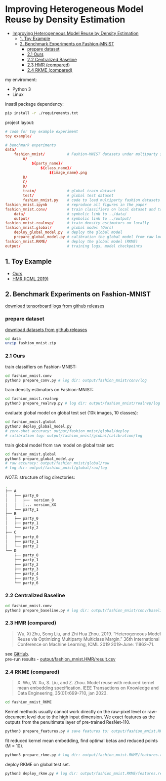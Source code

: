 # Improving Heterogeneous Model Reuse by Density Estimation

<!-- TOC start (generated with https://github.com/derlin/bitdowntoc) -->

- [Improving Heterogeneous Model Reuse by Density Estimation](#improving-heterogeneous-model-reuse-by-density-estimation)
  * [1. Toy Example](#1-toy-example)
  * [2. Benchmark Experiments on Fashion-MNIST](#2-benchmark-experiments-on-fashion-mnist)
    + [prepare dataset](#prepare-dataset)
    + [2.1 Ours](#21-ours)
    + [2.2 Centralized Baseline](#22-centralized-baseline)
    + [2.3 HMR (compared)](#23-hmr-compared)
    + [2.4 RKME (compared)](#24-rkme-compared)

<!-- TOC end -->

my enviroment:

- Python 3
- Linux

insatll package dependency:

```bash
pip install -r ./requirements.txt
```

project layout:

```conf
# code for toy example experiment
toy example/

# benchmark experiments
data/
    fashion_mnist/          # Fashion-MNIST datasets under multiparty settings
        A/
            ${party_name}/
                ${class_name}/
                    ${image_name}.png
        B/
        C/
        D/
        train/              # global train dataset
        test/               # global test dataset
        fashion_mnist.py    # code to load multiparty fashion datasets
fashion_mnist.ipynb         # reproduce all figures in the paper
fashion_mnist.conv/         # train classifiers on local dataset and train centralized baseline model
    data/                   # symbolic link to ../data/
    output/                 # symbolic link to ../output/
fashion_mnist.realnvp/      # train density estimators on locally
fashion_mnist.global/       # global model (Ours)
    deploy_global_model.py  # deploy the global model
    prepare_global_model.py # calibration the global model from raw local models (random initialized)
fashion_mnist.RKME/         # deploy the global model (RKME)
output/                     # training logs, model checkpoints 
```

## 1. Toy Example

- [Ours](toy_example/HMR_Ours.ipynb)
- [HMR (ICML 2019)](toy_example/HMR_ICML2019.ipynb)

## 2. Benchmark Experiments on Fashion-MNIST

[download tensorboard logs from github releases](https://github.com/tanganke/HMR/releases/download/material/output.zip)

### prepare dataset

[download datasets from github releases](https://github.com/tanganke/HMR/releases/download/material/datasets.zip)

```bash
cd data
unzip fashion_mnist.zip
```

### 2.1 Ours

train classifiers on Fashion-MNIST:

```bash
cd fashion_mnist.conv
python3 prepare_conv.py # log dir: output/fashion_mnist/conv/log
```

train density estimators on Fashion-MNIST:

```bash
cd fashion_mnist.realnvp
python3 prepare_realnvp.py # log dir: output/fashion_mnist/realnvp/log
```

evaluate global model on global test set (10k images, 10 classes):

```bash
cd fashion_mnist.global
python3 deploy_global_model.py 
# zero-shot accuracy: output/fashion_mnist/global/deploy
# calibration log: output/fashion_mnist/global/calibration/log
```

train global model from raw model on global train set:

```bash
cd fashion_mnist.global
python3 prepare_global_model.py
# raw accuracy: output/fashion_mnist/global/raw
# log dir: output/fashion_mnist/global/raw/log
```

*NOTE*: structure of log directories:

```bash
.
├── A
│   ├── party_0
│   │   ├──  version_0
│   │   │... version_XX
│   └── party_1
├── B
│   ├── party_0
│   ├── party_1
│   └── party_2
├── C
│   ├── party_0
│   ├── party_1
│   └── party_2
└── D
    ├── party_0
    ├── party_1
    ├── party_2
    ├── party_3
    ├── party_4
    ├── party_5
    └── party_6
```

### 2.2 Centralized Baseline

```bash
cd fashion_mnist.conv
python3 prepare_baseline.py # log dir: output/fashion_mnist/conv/baseline/log
```

### 2.3 HMR (compared)

> Wu, Xi Zhu, Song Liu, and Zhi Hua Zhou. 2019. “Heterogeneous Model Reuse via Optimizing Multiparty Multiclass Margin.” 36th International Conference on Machine Learning, ICML 2019 2019-June: 11862–71.

see [GitHub](https://github.com/YuriWu/HMR).  
pre-run results - [output/fashion_mnist.HMR/result.csv](./output/fashion_mnist.HMR/result.csv)

### 2.4 RKME (compared)

> X. Wu, W. Xu, S. Liu, and Z. Zhou. Model reuse with reduced kernel mean embedding specification. IEEE Transactions on Knowledge and Data Engineering, 35(01):699–710, jan 2023.


```bash
cd fashion_mnist_RKME
```

Kernel methods usually cannot work directly on the raw-pixel level or raw-document level due to the high input dimension.
We exact features as the outputs from the penultimate layer of pre-trained ResNet-110.

```bash
python3 prepare_features.py # save features to: output/fashion_mnist.RKME/features.resnet101
```

fit reduced kernel mean embedding, find optimal betas and reduced points (M = 10).

```bash
python3 prepare_rkme.py # log dir: output/fashion_mnist.RKME/features.resnet101.RKME.M=10
```

deploy RKME on global test set.

```bash
python3 deploy_rkme.py # log dir: output/fashion_mnist.RKME/features.resnet101.RKME.M=10/deploy
```
